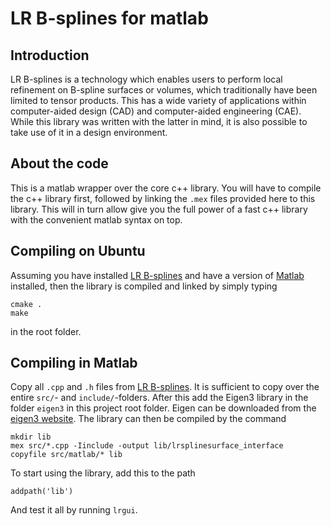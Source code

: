 # LR B-splines for matlab


## Introduction

LR B-splines is a technology which enables users to perform local refinement on B-spline surfaces or volumes, which traditionally have been limited to tensor products. This has a wide variety of applications within computer-aided design (CAD) and computer-aided engineering (CAE). While this library was written with the latter in mind, it is also possible to take use of it in a design environment.

## About the code

This is a matlab wrapper over the core c++ library. You will have to compile the c++ library first, followed by linking the `.mex` files provided here to this library. This will in turn allow give you the full power of a fast c++ library with the convenient matlab syntax on top.

## Compiling on Ubuntu

Assuming you have installed [LR B-splines](https://github.com/VikingScientist/LRsplines) and have a version of [Matlab](https://se.mathworks.com/products/matlab.html) installed, then the library is compiled and linked by simply typing
```
cmake .
make
```
in the root folder.

## Compiling in Matlab
Copy all `.cpp` and `.h` files from [LR B-splines](https://github.com/VikingScientist/LRsplines). It is sufficient to copy over the entire `src/`- and `include/`-folders. After this add the Eigen3 library in the folder `eigen3` in this project root folder. Eigen can be downloaded from the [eigen3 website](https://eigen.tuxfamily.org/index.php?title=Main_Page). The library can then be compiled by the command
```
mkdir lib
mex src/*.cpp -Iinclude -output lib/lrsplinesurface_interface
copyfile src/matlab/* lib
```
To start using the library, add this to the path
```
addpath('lib')
```
And test it all by running `lrgui`.
